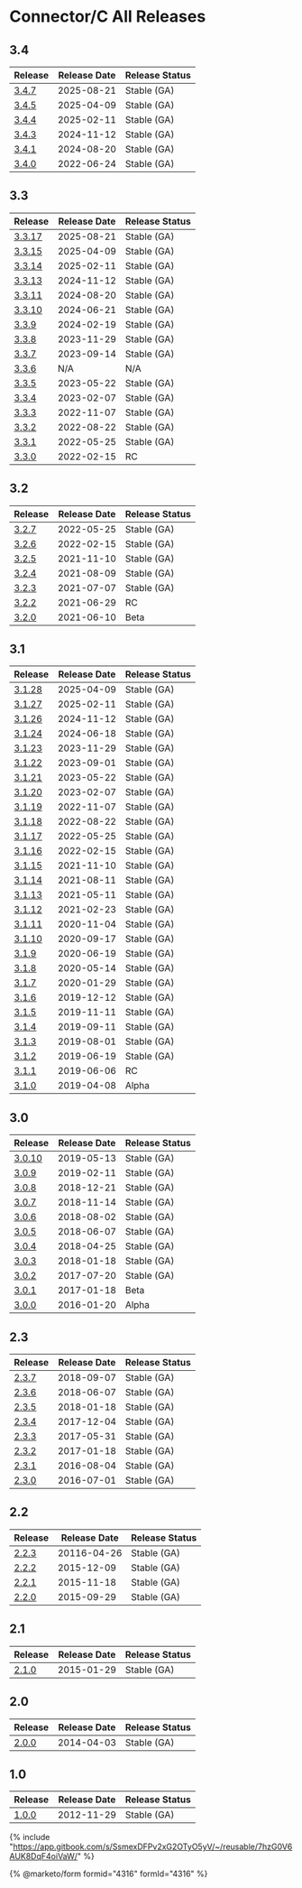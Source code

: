 # Connector/C All Releases

## 3.4

| Release               | Release Date | Release Status |
| --------------------- | ------------ | -------------- |
| [3.4.7](3.4/3.4.7.md) | 2025-08-21   | Stable (GA)    |
| [3.4.5](3.4/3.4.5.md) | 2025-04-09   | Stable (GA)    |
| [3.4.4](3.4/3.4.4.md) | 2025-02-11   | Stable (GA)    |
| [3.4.3](3.4/3.4.3.md) | 2024-11-12   | Stable (GA)    |
| [3.4.1](3.4/3.4.1.md) | 2024-08-20   | Stable (GA)    |
| [3.4.0](3.4/3.4.0.md) | 2022-06-24   | Stable (GA)    |

## 3.3

| Release                 | Release Date | Release Status |
| ----------------------- | ------------ | -------------- |
| [3.3.17](3.3/3.3.17.md) | 2025-08-21   | Stable (GA)    |
| [3.3.15](3.3/3.3.15.md) | 2025-04-09   | Stable (GA)    |
| [3.3.14](3.3/3.3.14.md) | 2025-02-11   | Stable (GA)    |
| [3.3.13](3.3/3.3.13.md) | 2024-11-12   | Stable (GA)    |
| [3.3.11](3.3/3.3.11.md) | 2024-08-20   | Stable (GA)    |
| [3.3.10](3.3/3.3.10.md) | 2024-06-21   | Stable (GA)    |
| [3.3.9](3.3/3.3.9.md)   | 2024-02-19   | Stable (GA)    |
| [3.3.8](3.3/3.3.8.md)   | 2023-11-29   | Stable (GA)    |
| [3.3.7](3.3/3.3.7.md)   | 2023-09-14   | Stable (GA)    |
| [3.3.6](3.3/3.3.6.md)   | N/A          | N/A            |
| [3.3.5](3.3/3.3.5.md)   | 2023-05-22   | Stable (GA)    |
| [3.3.4](3.3/3.3.4.md)   | 2023-02-07   | Stable (GA)    |
| [3.3.3](3.3/3.3.3.md)   | 2022-11-07   | Stable (GA)    |
| [3.3.2](3.3/3.3.2.md)   | 2022-08-22   | Stable (GA)    |
| [3.3.1](3.3/3.3.1.md)   | 2022-05-25   | Stable (GA)    |
| [3.3.0](3.3/3.3.0.md)   | 2022-02-15   | RC             |

## 3.2

| Release               | Release Date | Release Status |
| --------------------- | ------------ | -------------- |
| [3.2.7](3.2/3.2.7.md) | 2022-05-25   | Stable (GA)    |
| [3.2.6](3.2/3.2.6.md) | 2022-02-15   | Stable (GA)    |
| [3.2.5](3.2/3.2.5.md) | 2021-11-10   | Stable (GA)    |
| [3.2.4](3.2/3.2.4.md) | 2021-08-09   | Stable (GA)    |
| [3.2.3](3.2/3.2.3.md) | 2021-07-07   | Stable (GA)    |
| [3.2.2](3.2/3.2.2.md) | 2021-06-29   | RC             |
| [3.2.0](3.2/3.2.0.md) | 2021-06-10   | Beta           |

## 3.1

| Release                 | Release Date | Release Status |
| ----------------------- | ------------ | -------------- |
| [3.1.28](3.1/3.1.28.md) | 2025-04-09   | Stable (GA)    |
| [3.1.27](3.1/3.1.27.md) | 2025-02-11   | Stable (GA)    |
| [3.1.26](3.1/3.1.26.md) | 2024-11-12   | Stable (GA)    |
| [3.1.24](3.1/3.1.24.md) | 2024-06-18   | Stable (GA)    |
| [3.1.23](3.1/3.1.23.md) | 2023-11-29   | Stable (GA)    |
| [3.1.22](3.1/3.1.22.md) | 2023-09-01   | Stable (GA)    |
| [3.1.21](3.1/3.1.21.md) | 2023-05-22   | Stable (GA)    |
| [3.1.20](3.1/3.1.20.md) | 2023-02-07   | Stable (GA)    |
| [3.1.19](3.1/3.1.19.md) | 2022-11-07   | Stable (GA)    |
| [3.1.18](3.1/3.1.18.md) | 2022-08-22   | Stable (GA)    |
| [3.1.17](3.1/3.1.17.md) | 2022-05-25   | Stable (GA)    |
| [3.1.16](3.1/3.1.16.md) | 2022-02-15   | Stable (GA)    |
| [3.1.15](3.1/3.1.15.md) | 2021-11-10   | Stable (GA)    |
| [3.1.14](3.1/3.1.14.md) | 2021-08-11   | Stable (GA)    |
| [3.1.13](3.1/3.1.13.md) | 2021-05-11   | Stable (GA)    |
| [3.1.12](3.1/3.1.12.md) | 2021-02-23   | Stable (GA)    |
| [3.1.11](3.1/3.1.11.md) | 2020-11-04   | Stable (GA)    |
| [3.1.10](3.1/3.1.10.md) | 2020-09-17   | Stable (GA)    |
| [3.1.9](3.1/3.1.9.md)   | 2020-06-19   | Stable (GA)    |
| [3.1.8](3.1/3.1.8.md)   | 2020-05-14   | Stable (GA)    |
| [3.1.7](3.1/3.1.7.md)   | 2020-01-29   | Stable (GA)    |
| [3.1.6](3.1/3.1.6.md)   | 2019-12-12   | Stable (GA)    |
| [3.1.5](3.1/3.1.5.md)   | 2019-11-11   | Stable (GA)    |
| [3.1.4](3.1/3.1.4.md)   | 2019-09-11   | Stable (GA)    |
| [3.1.3](3.1/3.1.3.md)   | 2019-08-01   | Stable (GA)    |
| [3.1.2](3.1/3.1.2.md)   | 2019-06-19   | Stable (GA)    |
| [3.1.1](3.1/3.1.1.md)   | 2019-06-06   | RC             |
| [3.1.0](3.1/3.1.0.md)   | 2019-04-08   | Alpha          |

## 3.0

| Release                 | Release Date | Release Status |
| ----------------------- | ------------ | -------------- |
| [3.0.10](3.0/3.0.10.md) | 2019-05-13   | Stable (GA)    |
| [3.0.9](3.0/3.0.9.md)   | 2019-02-11   | Stable (GA)    |
| [3.0.8](3.0/3.0.8.md)   | 2018-12-21   | Stable (GA)    |
| [3.0.7](3.0/3.0.7.md)   | 2018-11-14   | Stable (GA)    |
| [3.0.6](3.0/3.0.6.md)   | 2018-08-02   | Stable (GA)    |
| [3.0.5](3.0/3.0.5.md)   | 2018-06-07   | Stable (GA)    |
| [3.0.4](3.0/3.0.4.md)   | 2018-04-25   | Stable (GA)    |
| [3.0.3](3.0/3.0.3.md)   | 2018-01-18   | Stable (GA)    |
| [3.0.2](3.0/3.0.2.md)   | 2017-07-20   | Stable (GA)    |
| [3.0.1](3.0/3.0.1.md)   | 2017-01-18   | Beta           |
| [3.0.0](3.0/3.0.0.md)   | 2016-01-20   | Alpha          |

## 2.3

| Release               | Release Date | Release Status |
| --------------------- | ------------ | -------------- |
| [2.3.7](2.3/2.3.7.md) | 2018-09-07   | Stable (GA)    |
| [2.3.6](2.3/2.3.6.md) | 2018-06-07   | Stable (GA)    |
| [2.3.5](2.3/2.3.5.md) | 2018-01-18   | Stable (GA)    |
| [2.3.4](2.3/2.3.4.md) | 2017-12-04   | Stable (GA)    |
| [2.3.3](2.3/2.3.3.md) | 2017-05-31   | Stable (GA)    |
| [2.3.2](2.3/2.3.2.md) | 2017-01-18   | Stable (GA)    |
| [2.3.1](2.3/2.3.1.md) | 2016-08-04   | Stable (GA)    |
| [2.3.0](2.3/2.3.0.md) | 2016-07-01   | Stable (GA)    |

## 2.2

| Release               | Release Date | Release Status |
| --------------------- | ------------ | -------------- |
| [2.2.3](2.2/2.2.3.md) | 20116-04-26  | Stable (GA)    |
| [2.2.2](2.2/2.2.2.md) | 2015-12-09   | Stable (GA)    |
| [2.2.1](2.2/2.2.1.md) | 2015-11-18   | Stable (GA)    |
| [2.2.0](2.2/2.2.0.md) | 2015-09-29   | Stable (GA)    |

## 2.1

| Release           | Release Date | Release Status |
| ----------------- | ------------ | -------------- |
| [2.1.0](2.1.0.md) | 2015-01-29   | Stable (GA)    |

## 2.0

| Release           | Release Date | Release Status |
| ----------------- | ------------ | -------------- |
| [2.0.0](2.0.0.md) | 2014-04-03   | Stable (GA)    |

## 1.0

| Release           | Release Date | Release Status |
| ----------------- | ------------ | -------------- |
| [1.0.0](1.0.0.md) | 2012-11-29   | Stable (GA)    |

{% include "https://app.gitbook.com/s/SsmexDFPv2xG2OTyO5yV/~/reusable/7hzG0V6AUK8DqF4oiVaW/" %}

{% @marketo/form formid="4316" formId="4316" %}

